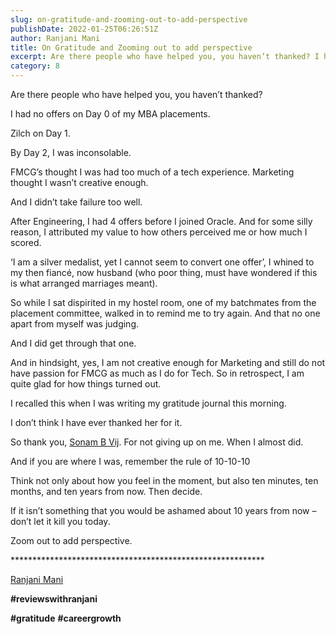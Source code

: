 ```yaml
---
slug: on-gratitude-and-zooming-out-to-add-perspective
publishDate: 2022-01-25T06:26:51Z
author: Ranjani Mani
title: On Gratitude and Zooming out to add perspective 
excerpt: Are there people who have helped you, you haven’t thanked? I had no offers on Day 0 of my MBA placements. Zilch on Day 1\. By Day 2, I was inconsolable. FMCG’s thought I was had too much of a tech experience. Marketing thought I wasn’t creative enough. And I didn’t take failure too well.  ... 
category: 8
---
```


Are there people who have helped you, you haven’t thanked?

I had no offers on Day 0 of my MBA placements.

Zilch on Day 1.

By Day 2, I was inconsolable.

FMCG’s thought I was had too much of a tech experience. Marketing thought I wasn’t creative enough.

And I didn’t take failure too well.

After Engineering, I had 4 offers before I joined Oracle. And for some silly reason, I attributed my value to how others perceived me or how much I scored.

‘I am a silver medalist, yet I cannot seem to convert one offer’, I whined to my then fiancé, now husband (who poor thing, must have wondered if this is what arranged marriages meant).

So while I sat dispirited in my hostel room, one of my batchmates from the placement committee, walked in to remind me to try again. And that no one apart from myself was judging.

And I did get through that one.

And in hindsight, yes, I am not creative enough for Marketing and still do not have passion for FMCG as much as I do for Tech. So in retrospect, I am quite glad for how things turned out.

I recalled this when I was writing my gratitude journal this morning.

I don’t think I have ever thanked her for it.

So thank you, [Sonam B Vij](https://www.linkedin.com/feed/#). For not giving up on me. When I almost did.

And if you are where I was, remember the rule of 10-10-10

Think not only about how you feel in the moment, but also ten minutes, ten months, and ten years from now. Then decide.

If it isn’t something that you would be ashamed about 10 years from now – don’t let it kill you today.

Zoom out to add perspective.

\*\*\*\*\*\*\*\*\*\*\*\*\*\*\*\*\*\*\*\*\*\*\*\*\*\*\*\*\*\*\*\*\*\*\*\*\*\*\*\*\*\*\*\*\*\*\*\*\*\*\*\*\*\*\*\*\*\*

[Ranjani Mani](https://www.linkedin.com/feed/#)

**#reviewswithranjani**

**#gratitude** **#careergrowth**